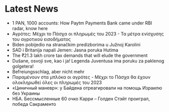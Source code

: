 # Latest News
-  1 PAN, 1000 accounts: How Paytm Payments Bank came under RBI radar, know here
-  Αγρότες: Μέχρι το Πάσχα οι πληρωμές του 2023 - Τα μέτρα ενίσχυσης του αγροτικού εισοδήματος
-  Biden pobijedio na stranačkim predizborima u Južnoj Karolini
-  SAD i Britanija napali Jemen: Jasna poruka Hutima
-  The ₹21.3 lakh crore tax demands that will elude the government
-  Dušane, osvoji sve, kao i ja! Legenda Juventusa ima poruku za paklenog golgetera!
-  Befreiungsschlag, aber nicht mehr
-  Παραμένουν στα μπλόκα οι αγρότες - Μέχρι το Πάσχα θα έχουν ολοκληρωθεί όλες οι πληρωμές του 2023
-  «Циничный маневр»: у Байдена отреагировали на помощь Израилю без Украины
-  НБА. Бессмысленные 60 очко Карри – Голден Стэйт проиграл, победа Сакраменто

